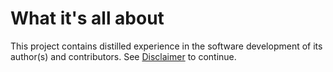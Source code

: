# What it's all about 
This project contains distilled experience in the software development of its author(s) and contributors. See  [Disclaimer](/docs/disclaimer.md) to continue.